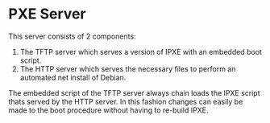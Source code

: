 # PXE Server

This server consists of 2 components:
1. The TFTP server which serves a version of IPXE with an embedded boot script.
2. The HTTP server which serves the necessary files to perform an automated net
   install of Debian.

The embedded script of the TFTP server always chain loads the IPXE script thats
served by the HTTP server. In this fashion changes can easily be made to the
boot procedure without having to re-build IPXE.
